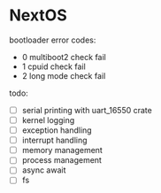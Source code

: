 # NextOS

bootloader error codes:

- 0 multiboot2 check fail
- 1 cpuid check fail
- 2 long mode check fail

todo:

- [ ] serial printing with uart_16550 crate
- [ ] kernel logging
- [ ] exception handling
- [ ] interrupt handling
- [ ] memory management
- [ ] process management
- [ ] async await
- [ ] fs
